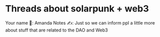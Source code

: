 # Threads about solarpunk + web3

Your name 👤: Amanda
Notes ✍️: Just so we can inform ppl a little more about stuff that are related to the DAO and Web3
